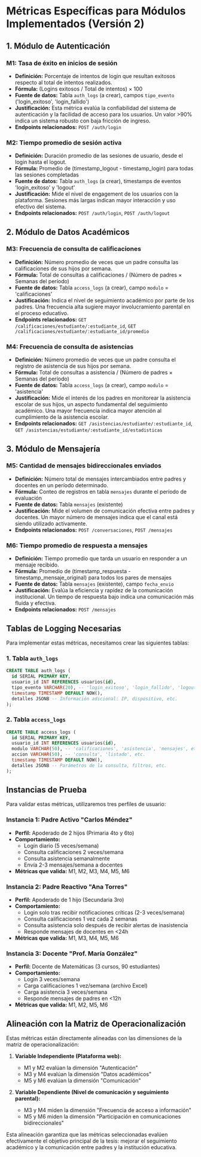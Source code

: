 # Métricas Específicas para Módulos Implementados (Versión 2)

## 1. Módulo de Autenticación

### M1: Tasa de éxito en inicios de sesión
- **Definición:** Porcentaje de intentos de login que resultan exitosos respecto al total de intentos realizados.
- **Fórmula:** (Logins exitosos / Total de intentos) × 100
- **Fuente de datos:** Tabla `auth_logs` (a crear), campos `tipo_evento` ('login_exitoso', 'login_fallido')
- **Justificación:** Esta métrica evalúa la confiabilidad del sistema de autenticación y la facilidad de acceso para los usuarios. Un valor >90% indica un sistema robusto con baja fricción de ingreso.
- **Endpoints relacionados:** `POST /auth/login`

### M2: Tiempo promedio de sesión activa
- **Definición:** Duración promedio de las sesiones de usuario, desde el login hasta el logout.
- **Fórmula:** Promedio de (timestamp_logout - timestamp_login) para todas las sesiones completadas
- **Fuente de datos:** Tabla `auth_logs` (a crear), timestamps de eventos 'login_exitoso' y 'logout'
- **Justificación:** Mide el nivel de engagement de los usuarios con la plataforma. Sesiones más largas indican mayor interacción y uso efectivo del sistema.
- **Endpoints relacionados:** `POST /auth/login`, `POST /auth/logout`

## 2. Módulo de Datos Académicos

### M3: Frecuencia de consulta de calificaciones
- **Definición:** Número promedio de veces que un padre consulta las calificaciones de sus hijos por semana.
- **Fórmula:** Total de consultas a calificaciones / (Número de padres × Semanas del período)
- **Fuente de datos:** Tabla `access_logs` (a crear), campo `modulo` = 'calificaciones'
- **Justificación:** Indica el nivel de seguimiento académico por parte de los padres. Una frecuencia alta sugiere mayor involucramiento parental en el proceso educativo.
- **Endpoints relacionados:** `GET /calificaciones/estudiante/:estudiante_id`, `GET /calificaciones/estudiante/:estudiante_id/promedio`

### M4: Frecuencia de consulta de asistencias
- **Definición:** Número promedio de veces que un padre consulta el registro de asistencia de sus hijos por semana.
- **Fórmula:** Total de consultas a asistencia / (Número de padres × Semanas del período)
- **Fuente de datos:** Tabla `access_logs` (a crear), campo `modulo` = 'asistencia'
- **Justificación:** Mide el interés de los padres en monitorear la asistencia escolar de sus hijos, un aspecto fundamental del seguimiento académico. Una mayor frecuencia indica mayor atención al cumplimiento de la asistencia escolar.
- **Endpoints relacionados:** `GET /asistencias/estudiante/:estudiante_id`, `GET /asistencias/estudiante/:estudiante_id/estadisticas`

## 3. Módulo de Mensajería

### M5: Cantidad de mensajes bidireccionales enviados
- **Definición:** Número total de mensajes intercambiados entre padres y docentes en un período determinado.
- **Fórmula:** Conteo de registros en tabla `mensajes` durante el período de evaluación
- **Fuente de datos:** Tabla `mensajes` (existente)
- **Justificación:** Mide el volumen de comunicación efectiva entre padres y docentes. Un mayor número de mensajes indica que el canal está siendo utilizado activamente.
- **Endpoints relacionados:** `POST /conversaciones`, `POST /mensajes`

### M6: Tiempo promedio de respuesta a mensajes
- **Definición:** Tiempo promedio que tarda un usuario en responder a un mensaje recibido.
- **Fórmula:** Promedio de (timestamp_respuesta - timestamp_mensaje_original) para todos los pares de mensajes
- **Fuente de datos:** Tabla `mensajes` (existente), campo `fecha_envio`
- **Justificación:** Evalúa la eficiencia y rapidez de la comunicación institucional. Un tiempo de respuesta bajo indica una comunicación más fluida y efectiva.
- **Endpoints relacionados:** `POST /mensajes`

## Tablas de Logging Necesarias

Para implementar estas métricas, necesitamos crear las siguientes tablas:

### 1. Tabla `auth_logs`
```sql
CREATE TABLE auth_logs (
  id SERIAL PRIMARY KEY,
  usuario_id INT REFERENCES usuarios(id),
  tipo_evento VARCHAR(20), -- 'login_exitoso', 'login_fallido', 'logout'
  timestamp TIMESTAMP DEFAULT NOW(),
  detalles JSONB -- Información adicional: IP, dispositivo, etc.
);
```

### 2. Tabla `access_logs`
```sql
CREATE TABLE access_logs (
  id SERIAL PRIMARY KEY,
  usuario_id INT REFERENCES usuarios(id),
  modulo VARCHAR(50), -- 'calificaciones', 'asistencia', 'mensajes', etc.
  accion VARCHAR(50), -- 'consulta', 'listado', etc.
  timestamp TIMESTAMP DEFAULT NOW(),
  detalles JSONB -- Parámetros de la consulta, filtros, etc.
);
```

## Instancias de Prueba

Para validar estas métricas, utilizaremos tres perfiles de usuario:

### Instancia 1: Padre Activo "Carlos Méndez"
- **Perfil:** Apoderado de 2 hijos (Primaria 4to y 6to)
- **Comportamiento:**
  - Login diario (5 veces/semana)
  - Consulta calificaciones 2 veces/semana
  - Consulta asistencia semanalmente
  - Envía 2-3 mensajes/semana a docentes
- **Métricas que valida:** M1, M2, M3, M4, M5, M6

### Instancia 2: Padre Reactivo "Ana Torres"
- **Perfil:** Apoderado de 1 hijo (Secundaria 3ro)
- **Comportamiento:**
  - Login solo tras recibir notificaciones críticas (2-3 veces/semana)
  - Consulta calificaciones 1 vez cada 2 semanas
  - Consulta asistencia solo después de recibir alertas de inasistencia
  - Responde mensajes de docentes en <24h
- **Métricas que valida:** M1, M3, M4, M5, M6

### Instancia 3: Docente "Prof. María González"
- **Perfil:** Docente de Matemáticas (3 cursos, 90 estudiantes)
- **Comportamiento:**
  - Login 3 veces/semana
  - Carga calificaciones 1 vez/semana (archivo Excel)
  - Carga asistencia 3 veces/semana
  - Responde mensajes de padres en <12h
- **Métricas que valida:** M1, M2, M5, M6

## Alineación con la Matriz de Operacionalización

Estas métricas están directamente alineadas con las dimensiones de la matriz de operacionalización:

1. **Variable Independiente (Plataforma web):**
   - M1 y M2 evalúan la dimensión "Autenticación"
   - M3 y M4 evalúan la dimensión "Datos académicos"
   - M5 y M6 evalúan la dimensión "Comunicación"

2. **Variable Dependiente (Nivel de comunicación y seguimiento parental):**
   - M3 y M4 miden la dimensión "Frecuencia de acceso a información"
   - M5 y M6 miden la dimensión "Participación en comunicaciones bidireccionales"

Esta alineación garantiza que las métricas seleccionadas evalúen efectivamente el objetivo principal de la tesis: mejorar el seguimiento académico y la comunicación entre padres y la institución educativa.